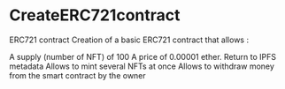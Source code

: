 # CreateERC721contract
ERC721 contract
Creation of a basic ERC721 contract that allows :

A supply (number of NFT) of 100
A price of 0.00001 ether.
Return to IPFS metadata
Allows to mint several NFTs at once
Allows to withdraw money from the smart contract by the owner
